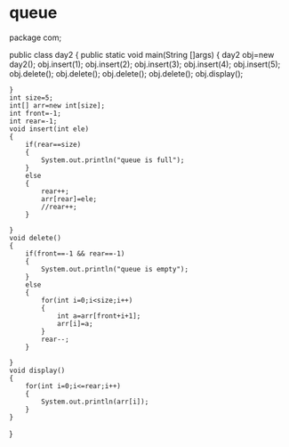 # queue
package com;

public class day2
{
	public static void main(String []args)
	{
		day2 obj=new day2();
		obj.insert(1);
		obj.insert(2);
		obj.insert(3);
		obj.insert(4);
		obj.insert(5);
		obj.delete();
		obj.delete();
		obj.delete();
		obj.delete();
		obj.display();
		
	}
	int size=5;
	int[] arr=new int[size];
	int front=-1;
	int rear=-1;
	void insert(int ele)
	{
		if(rear==size)
		{
			System.out.println("queue is full");
		}
		else
		{
			rear++;
			arr[rear]=ele;
			//rear++;
		}
		
	}
	void delete()
	{
		if(front==-1 && rear==-1)
		{
			System.out.println("queue is empty");
		}
		else
		{
			for(int i=0;i<size;i++)
			{
				int a=arr[front+i+1];
				arr[i]=a;
			}
			rear--;
		}
		
	}
	void display()
	{
		for(int i=0;i<=rear;i++)
		{
			System.out.println(arr[i]);
		}
	}
}
